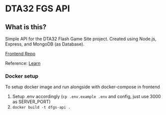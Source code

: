 # DTA32 FGS API

## What is this?

Simple API for the DTA32 Flash Game Site project. Created using Node.js, Express, and MongoDB (as Database).

[Frontend Repo](https://github.com/DTA32/ofgs)

Reference: [Learn](https://www.freecodecamp.org/news/build-a-restful-api-using-node-express-and-mongodb/)

### Docker setup

To setup docker image and run alongside with docker-compose in frontend

1. Setup .env accordingly (`cp .env.example .env` and config, just use 3000 as SERVER_PORT)
1. `docker build -t dfgs-api .`
